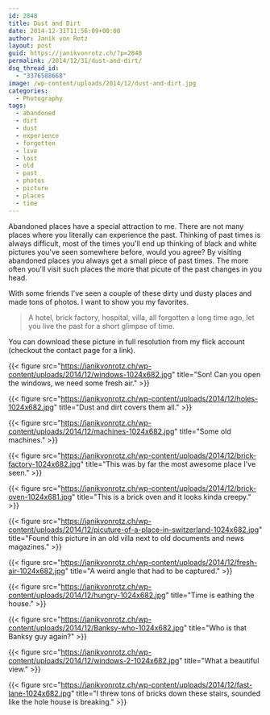 ```yaml
---
id: 2848
title: Dust and Dirt
date: 2014-12-31T11:56:09+00:00
author: Janik von Rotz
layout: post
guid: https://janikvonrotz.ch/?p=2848
permalink: /2014/12/31/dust-and-dirt/
dsq_thread_id:
  - "3376588668"
image: /wp-content/uploads/2014/12/dust-and-dirt.jpg
categories:
  - Photography
tags:
  - abandoned
  - dirt
  - dust
  - experience
  - forgotten
  - live
  - lost
  - old
  - past
  - photos
  - picture
  - places
  - time
---
```

Abandoned places have a special attraction to me. There are not many places where you literally can experience the past. Thinking of past times is always difficult, most of the times you'll end up thinking of black and white pictures you've seen somewhere before, would you agree? By visiting abandoned places you always get a small piece of past times. The more often you'll visit such places the more that picute of the past changes in you head.

With some friends I've seen a couple of these dirty und dusty places and made tons of photos. I want to show you my favorites.
<!--more-->

<blockquote>
  A hotel, brick factory, hospital, villa, all forgotten a long time ago, let you live the past for a short glimpse of time.
</blockquote>

You can download these picture in full resolution from my flick account (checkout the contact page for a link).

{{< figure src="https://janikvonrotz.ch/wp-content/uploads/2014/12/windows-1024x682.jpg" title="Son! Can you open the windows, we need some fresh air." >}}

{{< figure src="https://janikvonrotz.ch/wp-content/uploads/2014/12/holes-1024x682.jpg" title="Dust and dirt covers them all." >}}

{{< figure src="https://janikvonrotz.ch/wp-content/uploads/2014/12/machines-1024x682.jpg" title="Some old machines." >}}

{{< figure src="https://janikvonrotz.ch/wp-content/uploads/2014/12/brick-factory-1024x682.jpg" title="This was by far the most awesome place I've seen." >}}

{{< figure src="https://janikvonrotz.ch/wp-content/uploads/2014/12/brick-oven-1024x681.jpg" title="This is a brick oven and it looks kinda creepy." >}}

{{< figure src="https://janikvonrotz.ch/wp-content/uploads/2014/12/picuture-of-a-place-in-switzerland-1024x682.jpg" title="Found this picture in an old villa next to old documents and news magazines." >}}

{{< figure src="https://janikvonrotz.ch/wp-content/uploads/2014/12/fresh-air-1024x682.jpg" title="A weird angle that had to be captured." >}}

{{< figure src="https://janikvonrotz.ch/wp-content/uploads/2014/12/hungry-1024x682.jpg" title="Time is eathing the house." >}}

{{< figure src="https://janikvonrotz.ch/wp-content/uploads/2014/12/Banksy-who-1024x682.jpg" title="Who is that Banksy guy again?" >}}

{{< figure src="https://janikvonrotz.ch/wp-content/uploads/2014/12/windows-2-1024x682.jpg" title="What a beautiful view." >}}

{{< figure src="https://janikvonrotz.ch/wp-content/uploads/2014/12/fast-lane-1024x682.jpg" title="I threw tons of bricks down these stairs, sounded like the hole house is breaking." >}}